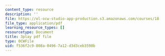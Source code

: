 ```yaml
---
content_type: resource
description: ''
file: https://ol-ocw-studio-app-production.s3.amazonaws.com/courses/18-03sc-differential-equations-fall-2011/f536f2c9808a04967a12d3d3ceb3598b_tVzaX9u6YAE.pdf
file_type: application/pdf
learning_resource_types: []
resourcetype: Document
title: 3play pdf file
type: OCWFile
uid: f536f2c9-808a-0496-7a12-d3d3ceb3598b
---
```


